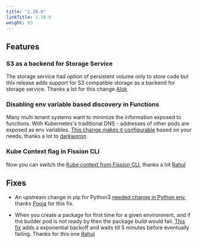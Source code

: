 ```yaml
---
title: "1.10.0"
linkTitle: 1.10.0
weight: 93
---
```


## Features

### S3 as a backend for Storage Service

The storage service had option of persistent volume only to store code but this release adds support for S3 compatible storage as a backend for storage service. Thanks a lot for this change [Alok](https://github.com/rajalokan)

### Disabling env variable based discovery in Functions

Many multi tenant systems want to minimize the information exposed to functions.
With Kubernetes's traditional DNS - addresses of other pods are exposed as env variables.
[This change makes it configurable](https://github.com/fission/fission/issues/1599) based on your needs, thanks a lot to [darkworon](https://github.com/darkworon).

### Kube Context flag in Fission CLI

Now you can switch the [Kube context from Fission CLI](https://github.com/fission/fission/pull/1595), thanks a lot [Rahul](https://github.com/therahulbhati)

## Fixes

* An upstream change in pip for Python3 [needed change in Python env](https://github.com/fission/fission/pull/1633), thanks [Pooja](https://github.com/agiwalpooja20) for this fix.

* When you create a package for first time for a given environment, and if the builder pod is not ready by then the package build would fail.
[This fix](https://github.com/fission/fission/pull/1614) adds a exponential backoff and waits till 5 minutes before eventually failing.
Thanks for this one [Rahul](https://github.com/rahulchheda)
